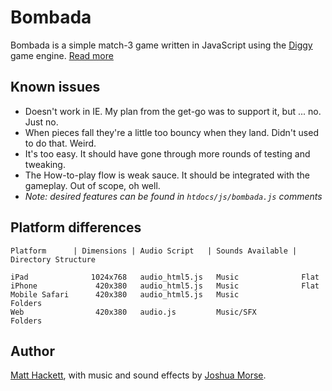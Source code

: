 # Bombada

Bombada is a simple match-3 game written in JavaScript using the [Diggy](http://github.com/lostdecade/diggy) game engine. [Read more](http://blog.lostdecadegames.com/diggy-open-source-javascript-game-engine-with)

## Known issues

* Doesn't work in IE. My plan from the get-go was to support it, but ... no. Just no.
* When pieces fall they're a little too bouncy when they land. Didn't used to do that. Weird.
* It's too easy. It should have gone through more rounds of testing and tweaking.
* The How-to-play flow is weak sauce. It should be integrated with the gameplay. Out of scope, oh well.
* _Note: desired features can be found in `htdocs/js/bombada.js` comments_

## Platform differences

	Platform      | Dimensions | Audio Script   | Sounds Available | Directory Structure

	iPad              1024x768   audio_html5.js   Music              Flat
	iPhone             420x380   audio_html5.js   Music              Flat
	Mobile Safari      420x380   audio_html5.js   Music              Folders
	Web                420x380   audio.js         Music/SFX          Folders

## Author

[Matt Hackett](http://richtaur.com/), with music and sound effects by [Joshua Morse](http://jmflava.com/).
